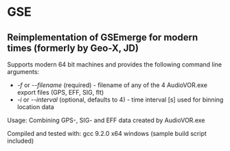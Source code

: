 # GSE
## Reimplementation of GSEmerge for modern times (formerly by Geo-X, JD)
Supports modern 64 bit machines and provides the following command line arguments:
- *-f* or *--filename* (required) - filename of any of the 4 AudioVOR.exe export files (GPS, EFF, SIG, flt)
- *-i* or *--interval* (optional, defaults to 4) - time interval \[s] used for binning location data

Usage: Combining GPS-, SIG- and EFF data created by AudioVOR.exe

Compiled and tested with: gcc 9.2.0 x64 windows (sample build script included)
